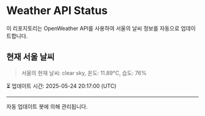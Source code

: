 
# Weather API Status

이 리포지토리는 OpenWeather API를 사용하여 서울의 날씨 정보를 자동으로 업데이트합니다.

## 현재 서울 날씨
> 서울의 현재 날씨: clear sky, 온도: 11.89°C, 습도: 76%

⏳ 업데이트 시간: 2025-05-24 20:17:00 (UTC)

---
자동 업데이트 봇에 의해 관리됩니다.
